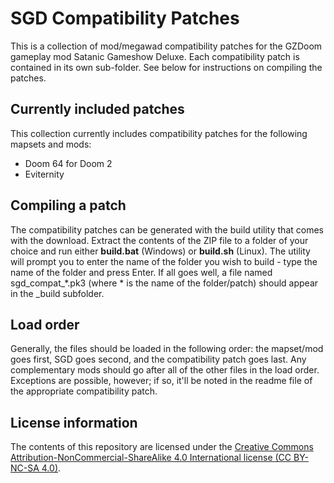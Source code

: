 # SGD Compatibility Patches
This is a collection of mod/megawad compatibility patches for the GZDoom gameplay mod Satanic Gameshow Deluxe. Each compatibility patch is contained in its own sub-folder. See below for instructions on compiling the patches.

## Currently included patches

This collection currently includes compatibility patches for the following mapsets and mods:

* Doom 64 for Doom 2
* Eviternity

## Compiling a patch

The compatibility patches can be generated with the build utility that comes with the download. Extract the contents of the ZIP file to a folder of your choice and run either **build.bat** (Windows) or **build.sh** (Linux). The utility will prompt you to enter the name of the folder you wish to build - type the name of the folder and press Enter. If all goes well, a file named sgd_compat_*.pk3 (where * is the name of the folder/patch) should appear in the _build subfolder.

## Load order

Generally, the files should be loaded in the following order: the mapset/mod goes first, SGD goes second, and the compatibility patch goes last. Any complementary mods should go after all of the other files in the load order. Exceptions are possible, however; if so, it'll be noted in the readme file of the appropriate compatibility patch.

## License information

The contents of this repository are licensed under the [Creative Commons Attribution-NonCommercial-ShareAlike 4.0 International license (CC BY-NC-SA 4.0)](https://creativecommons.org/licenses/by-nc-sa/4.0/).
